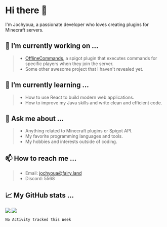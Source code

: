 # Hi there 👋

I'm Jochyoua, a passionate developer who loves creating plugins for Minecraft servers.

## 🔭 I’m currently working on ...

> - [OfflineCommands](https://github.com/Jochyoua/OfflineCommands/releases), a spigot plugin that executes commands for specific players when they join the server.
> - Some other awesome project that I haven't revealed yet.

## 🌱 I’m currently learning ...

> - How to use React to build modern web applications.
> - How to improve my Java skills and write clean and efficient code.

## 💬 Ask me about ...

> - Anything related to Minecraft plugins or Spigot API.
> - My favorite programming languages and tools.
> - My hobbies and interests outside of coding.

## 📫 How to reach me ...

> - Email: jochyoua@fairy.land
> - Discord: 5568

## 📈 My GitHub stats ...
<a href="https://github.com/Jochyoua">
  <img align="center" src="https://github-readme-stats.vercel.app/api?username=Jochyoua&show_icons=true&theme=radical" />
</a> <a href="https://github.com/Jochyoua">
  <img align="center" src="https://github-readme-stats.vercel.app/api/top-langs/?username=Jochyoua&layout=compact&theme=radical" />
</a>


<!--START_SECTION:waka-->
```text
No Activity tracked this Week
```
<!--END_SECTION:waka-->
